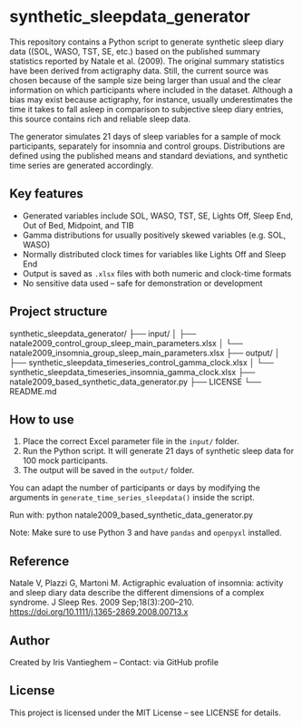 # synthetic_sleepdata_generator
This repository contains a Python script to generate synthetic sleep diary data ((SOL, WASO, TST, SE, etc.) based on the published summary statistics reported by Natale et al. (2009).
The original summary statistics have been derived from actigraphy data. Still, the current source was chosen because of the sample size being larger than usual and the clear information on which participants where included in the dataset. 
Although a bias may exist because actigraphy, for instance, usually underestimates the time it takes to fall asleep in comparison to subjective sleep diary entries, this source contains rich and reliable sleep data.

The generator simulates 21 days of sleep variables for a sample of mock participants, separately for insomnia and control groups. 
Distributions are defined using the published means and standard deviations, and synthetic time series are generated accordingly.

## Key features

- Generated variables include SOL, WASO, TST, SE, Lights Off, Sleep End, Out of Bed, Midpoint, and TIB
- Gamma distributions for usually positively skewed variables (e.g. SOL, WASO)
- Normally distributed clock times for variables like Lights Off and Sleep End
- Output is saved as `.xlsx` files with both numeric and clock-time formats
- No sensitive data used – safe for demonstration or development

## Project structure

synthetic_sleepdata_generator/
├── input/
│   ├── natale2009_control_group_sleep_main_parameters.xlsx
│   └── natale2009_insomnia_group_sleep_main_parameters.xlsx
├── output/
│   ├── synthetic_sleepdata_timeseries_control_gamma_clock.xlsx
│   └── synthetic_sleepdata_timeseries_insomnia_gamma_clock.xlsx
├── natale2009_based_synthetic_data_generator.py
├── LICENSE
└── README.md

## How to use

1. Place the correct Excel parameter file in the `input/` folder.
2. Run the Python script. It will generate 21 days of synthetic sleep data for 100 mock participants.
3. The output will be saved in the `output/` folder.

You can adapt the number of participants or days by modifying the arguments in `generate_time_series_sleepdata()` inside the script.

Run with:
python natale2009_based_synthetic_data_generator.py

Note: Make sure to use Python 3 and have `pandas` and `openpyxl` installed.

## Reference

Natale V, Plazzi G, Martoni M. Actigraphic evaluation of insomnia: activity and sleep diary data describe the different dimensions of a complex syndrome. J Sleep Res. 2009 Sep;18(3):200–210. https://doi.org/10.1111/j.1365-2869.2008.00713.x

## Author

Created by Iris Vantieghem – Contact: via GitHub profile

## License

This project is licensed under the MIT License – see LICENSE for details.

